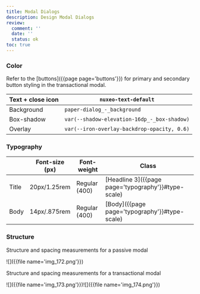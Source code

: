 ```yaml
---
title: Modal Dialogs
description: Design Modal Dialogs
review:
  comment: ''
  date: ''
  status: ok
toc: true
---
```


### Color

Refer to the [buttons]({{page page='buttons'}}) for primary and secondary button styling in the transactional modal.

| Text + close icon | `nuxeo-text-default`                        |
| ----------------- | ------------------------------------------- |
| Background        | `paper-dialog_-_background`                 |
| Box-shadow        | `var(--shadow-elevation-16dp_-_box-shadow)` |
| Overlay           | `var(--iron-overlay-backdrop-opacity, 0.6)` |

### Typography

|       | Font-size (px) | Font-weight   | Class                                               |
| ----- | -------------- | ------------- | --------------------------------------------------- |
| Title | 20px/1.25rem   | Regular (400) | [Headline 3]({{page page='typography'}}#type-scale) |
| Body  | 14px/.875rem   | Regular (400) | [Body]({{page page='typography'}}#type-scale)       |

### Structure

Structure and spacing measurements for a passive modal

![]({{file name='img_172.png'}})

Structure and spacing measurements for a transactional modal

![]({{file name='img_173.png'}})![]({{file name='img_174.png'}})
